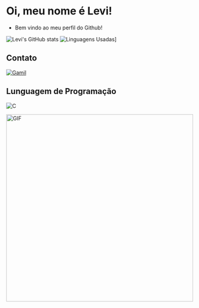 
# Oi, meu nome é Levi!

- Bem vindo ao meu perfil do Github!

![Levi's GitHub stats](https://github-readme-stats.vercel.app/api?username=Levi2804&show_icons=true&theme=tokyonight)
![Linguagens Usadas](https://github-readme-stats.vercel.app/api/top-langs/?username=Levi2804&layout=compact&show_icons=true&theme=tokyonight)]
## Contato

[![Gamil](https://img.shields.io/badge/Gmail-D14836?style=for-the-badge&logo=gmail&logoColor=white)](mailto:leviaraujomaianeto@gmail.com)

## Lunguagem de Programação
![C](https://img.shields.io/badge/C-00599C?style=for-the-badge&logo=c&logoColor=white)

<img src="https://www.google.com/url?sa=i&url=https%3A%2F%2Faminoapps.com%2Fc%2Fnaruto-shippuden-online%2Fpage%2Fitem%2Fsasuke-uchiha-classico%2FNxR2_xzsWIadr8X5XJrrDZnLGRdmD857YY&psig=AOvVaw3tT110-JEtGfMPNSHu4RUm&ust=1713314976936000&source=images&cd=vfe&opi=89978449&ved=0CBEQjRxqFwoTCNDJsOfBxYUDFQAAAAAdAAAAABAQ" alt="GIF" width="500">
